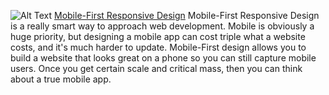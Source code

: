 ![Alt Text](http://media.mediatemple.netdna-cdn.com/wp-content/uploads/2012/05/mobile-first.jpg)
[Mobile-First Responsive Design](http://responsivedesign.is/strategy/page-layout/mobile-first)
Mobile-First Responsive Design is a really smart way to approach web development. Mobile is obviously a huge priority, but designing a mobile app can cost triple what a website costs, and it's much harder to update. Mobile-First design allows you to build a website that looks great on a phone so you can still capture mobile users. Once you get certain scale and critical mass, then you can think about a true mobile app.
